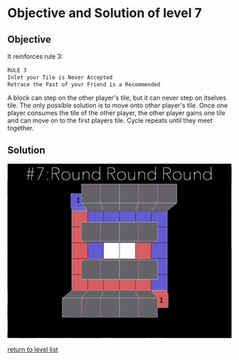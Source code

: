 # Objective and Solution of level 7

## Objective

It reinforces rule 3:
```
RULE 3
Inlet your Tile is Never Accepted
Retrace the Past of your Friend is a Recommended
```
A block can step on the other player's tile, but it can never step on itselves tile. 
The only possible solution is to move onto other player's tile. Once one player consumes the tile of the other player, the other player gains one tile and can move on to the first players tile. Cycle repeats until they meet together. 

## Solution

![solution](Gif/007.gif)

[return to level list](/README.md#level-details/)

